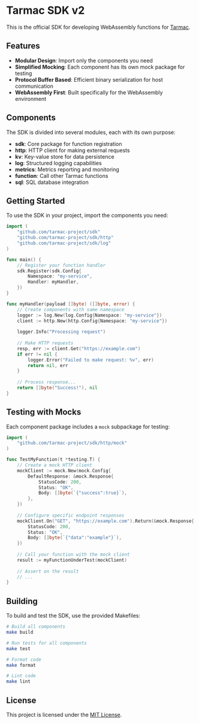 # Tarmac SDK v2

This is the official SDK for developing WebAssembly functions for [Tarmac](https://github.com/tarmac-project/tarmac).

## Features

- **Modular Design**: Import only the components you need
- **Simplified Mocking**: Each component has its own mock package for testing
- **Protocol Buffer Based**: Efficient binary serialization for host communication
- **WebAssembly First**: Built specifically for the WebAssembly environment

## Components

The SDK is divided into several modules, each with its own purpose:

- **sdk**: Core package for function registration
- **http**: HTTP client for making external requests
- **kv**: Key-value store for data persistence
- **log**: Structured logging capabilities
- **metrics**: Metrics reporting and monitoring
- **function**: Call other Tarmac functions
- **sql**: SQL database integration

## Getting Started

To use the SDK in your project, import the components you need:

```go
import (
    "github.com/tarmac-project/sdk"
    "github.com/tarmac-project/sdk/http"
    "github.com/tarmac-project/sdk/log"
)

func main() {
    // Register your function handler
    sdk.Register(sdk.Config{
        Namespace: "my-service",
        Handler: myHandler,
    })
}

func myHandler(payload []byte) ([]byte, error) {
    // Create components with same namespace
    logger := log.New(log.Config{Namespace: "my-service"})
    client := http.New(http.Config{Namespace: "my-service"})
    
    logger.Info("Processing request")
    
    // Make HTTP requests
    resp, err := client.Get("https://example.com")
    if err != nil {
        logger.Error("Failed to make request: %v", err)
        return nil, err
    }
    
    // Process response...
    return []byte("Success!"), nil
}
```

## Testing with Mocks

Each component package includes a `mock` subpackage for testing:

```go
import (
    "github.com/tarmac-project/sdk/http/mock"
)

func TestMyFunction(t *testing.T) {
    // Create a mock HTTP client
    mockClient := mock.New(mock.Config{
        DefaultResponse: &mock.Response{
            StatusCode: 200,
            Status: "OK",
            Body: []byte(`{"success":true}`),
        },
    })
    
    // Configure specific endpoint responses
    mockClient.On("GET", "https://example.com").Return(&mock.Response{
        StatusCode: 200,
        Status: "OK",
        Body: []byte(`{"data":"example"}`),
    })
    
    // Call your function with the mock client
    result := myFunctionUnderTest(mockClient)
    
    // Assert on the result
    // ...
}
```

## Building

To build and test the SDK, use the provided Makefiles:

```bash
# Build all components
make build

# Run tests for all components
make test

# Format code
make format

# Lint code
make lint
```

## License

This project is licensed under the [MIT License](LICENSE).